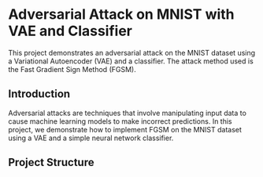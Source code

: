 # Adversarial Attack on MNIST with VAE and Classifier

This project demonstrates an adversarial attack on the MNIST dataset using a Variational Autoencoder (VAE) and a classifier. The attack method used is the Fast Gradient Sign Method (FGSM).

## Introduction

Adversarial attacks are techniques that involve manipulating input data to cause machine learning models to make incorrect predictions. In this project, we demonstrate how to implement FGSM on the MNIST dataset using a VAE and a simple neural network classifier.

## Project Structure
